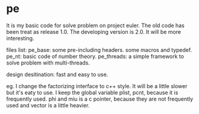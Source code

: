 pe
==
It is my basic code for solve problem on project euler.
The old code has been treat as release 1.0.
The developing version is 2.0. It will be more interesting.

files list:
pe_base: some pre-including headers. some macros and typedef.
pe_nt: basic code of number theory.
pe_threads: a simple framework to solve problem with multi-threads.

design desitination:
fast and easy to use.

eg.
I change the factorizing interface to c++ style. It will be a little slower but it's eaty to use.
I keep the global variable plist, pcnt, because it is frequently used. phi and miu is a c pointer, because
they are not frequently used and vector<int> is a little heavier.
